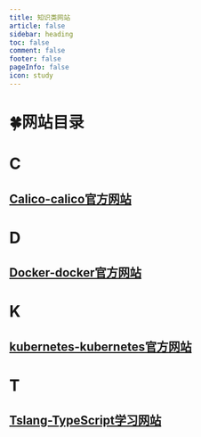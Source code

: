 ```yaml
---
title: 知识类网站
article: false
sidebar: heading
toc: false
comment: false
footer: false
pageInfo: false
icon: study
---
```


# 🍀网站目录
# C
## <a href="https://www.tigera.io/project-calico/" target="_blank">Calico-calico官方网站</a>
# D
## <a href="https://www.docker.com/" target="_blank">Docker-docker官方网站</a>
# K
## <a href="https://kubernetes.io/" target="_blank">kubernetes-kubernetes官方网站</a>
# T
## <a href="https://www.tslang.cn/" target="_blank">Tslang-TypeScript学习网站</a>
